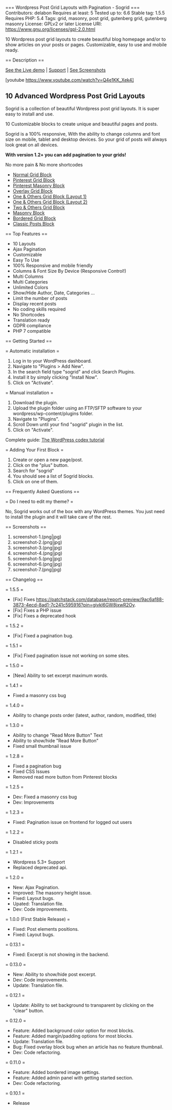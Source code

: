 === Wordpress Post Grid Layouts with Pagination - Sogrid ===
Contributors: delabon
Requires at least: 5
Tested up to: 6.6
Stable tag: 1.5.5
Requires PHP: 5.4
Tags: grid, masonry, post grid, gutenberg grid, gutenberg masonry
License: GPLv2 or later
License URI: https://www.gnu.org/licenses/gpl-2.0.html

10 Wordpress post grid layouts to create beautiful blog homepage and/or to show articles on your posts or pages.
Customizable, easy to use and mobile ready.

== Description ==

[See the Live demo](https://delabon.com/demo/sogrid/) | [Support](https://delabon.com/support) | [See Screenshots](#screenshots)

[youtube https://www.youtube.com/watch?v=Q4e1KK_Xek4]

## 10 Advanced Wordpress Post Grid Layouts

Sogrid is a collection of beautiful Wordpress post grid layouts. It is super easy to install and use.

10 Customizable blocks to create unique and beautiful pages and posts.

Sogrid is a 100% responsive, With the ability to change columns and font size on mobile, tablet and desktop devices. So your grid of posts will always look great on all devices.

**With version 1.2+ you can add pagination to your grids!**

No more pain & No more shortcodes 

* [Normal Grid Block](https://delabon.com/demo/sogrid/)
* [Pinterest Grid Block](https://delabon.com/demo/sogrid/pinterest/)
* [Pinterest Masonry Block](https://delabon.com/demo/sogrid/pinterest-masonry/)
* [Overlay Grid Block](https://delabon.com/demo/sogrid/overlay/)
* [One & Others Grid Block (Layout 1)](https://delabon.com/demo/sogrid/one-others-style-1/)
* [One & Others Grid Block (Layout 2)](https://delabon.com/demo/sogrid/one-others-style-2/)
* [Two & Others Grid Block](https://delabon.com/demo/sogrid/two-others/)
* [Masonry Block](https://delabon.com/demo/sogrid/masonry/)
* [Bordered Grid Block](https://delabon.com/demo/sogrid/bordered/)
* [Classic Posts Block](https://delabon.com/demo/sogrid/classic/)

== Top Features ==

* 10 Layouts
* Ajax Pagination
* Customizable
* Easy To Use 
* 100% Responsive and mobile friendly
* Columns & Font Size By Device (Responsive Control!)
* Multi Columns
* Multi Categories
* Unlimited Colors
* Show/Hide Author, Date, Categories ...
* Limit the number of posts
* Display recent posts
* No coding skills required
* No Shortcodes
* Translation ready
* GDPR compliance 
* PHP 7 compatible

== Getting Started ==

= Automatic installation =

1. Log in to your WordPress dashboard.
2. Navigate to "Plugins > Add New".
3. In the search field type "sogrid" and click Search Plugins. 
4. Install it by simply clicking "Install Now".
5. Click on "Activate".

= Manual installation =

1. Download the plugin.
2. Upload the plugin folder using an FTP/SFTP software to your wordpress/wp-content/plugins folder.
3. Navigate to "Plugins".
4. Scroll Down until your find "sogrid" plugin in the list.
5. Click on "Activate".

Complete guide: [The WordPress codex tutorial](https://codex.wordpress.org/Managing_Plugins#Manual_Plugin_Installation)

= Adding Your First Block =

1. Create or open a new page/post.
2. Click on the "plus" button.
3. Search for "sogrid"
4. You should see a list of Sogrid blocks.
5. Click on one of them.

== Frequently Asked Questions ==

= Do I need to edit my theme? =

No, Sogrid works out of the box with any WordPress themes. You just need to install the plugin and it will take care of the rest.

== Screenshots ==

1. screenshot-1.(png|jpg)
2. screenshot-2.(png|jpg)
3. screenshot-3.(png|jpg)
4. screenshot-4.(png|jpg)
5. screenshot-5.(png|jpg)
6. screenshot-6.(png|jpg)
7. screenshot-7.(png|jpg)

== Changelog ==

= 1.5.5 =
* [Fix] Fixes https://patchstack.com/database/report-preview/9ac6af88-3873-4ecd-8ad1-7c241c595916?pin=givkl6GW8jxwR2Oy.
* [Fix] Fixes a PHP issue
* [Fix] Fixes a deprecated hook 

= 1.5.2 =
* [Fix] Fixed a pagination bug.

= 1.5.1 =
* [Fix] Fixed pagination issue not working on some sites.

= 1.5.0 =
* [New] Ability to set excerpt maximum words.

= 1.4.1 =
* Fixed a masonry css bug

= 1.4.0 =
* Ability to change posts order (latest, author, random, modified, title)

= 1.3.0 =
* Ability to change "Read More Button" Text
* Ability to show/hide "Read More Button"
* Fixed small thumbnail issue

= 1.2.8 =
* Fixed a pagination bug
* Fixed CSS Issues
* Removed read more button from Pinterest blocks

= 1.2.5 =
* Dev: Fixed a masonry css bug
* Dev: Improvements

= 1.2.3 =
* Fixed: Pagination issue on frontend for logged out users

= 1.2.2 =
* Disabled sticky posts

= 1.2.1 =
* Wordpress 5.3+ Support 
* Replaced deprecated api.

= 1.2.0 =

* New: Ajax Pagination.
* Improved: The masonry height issue.
* Fixed: Layout bugs.
* Upated: Translation file.
* Dev: Code improvements.

= 1.0.0 (First Stable Release) =

* Fixed: Post elements positions.
* Fixed: Layout bugs.

= 0.13.1 =

* Fixed: Excerpt is not showing in the backend.

= 0.13.0 =

* New: Ability to show/hide post excerpt.
* Dev: Code improvements.
* Update: Translation file. 

= 0.12.1 =

* Update: Ability to set background to transparent by clicking on the "clear" button.

= 0.12.0 =

* Feature: Added background color option for most blocks.
* Feature: Added margin/padding options for most blocks.
* Update: Translation file.
* Bug: Fixed overlay block bug when an article has no feature thumbnail. 
* Dev: Code refactoring.

= 0.11.0 =

* Feature: Added bordered image settings.
* Feature: Added admin panel with getting started section.
* Dev: Code refactoring.

= 0.10.1 =

* Release
